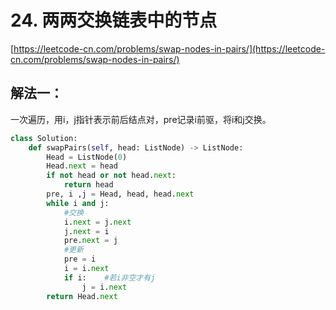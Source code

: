 # 24. 两两交换链表中的节点

[https://leetcode-cn.com/problems/swap-nodes-in-pairs/](https://leetcode-cn.com/problems/swap-nodes-in-pairs/)

## 解法一：

一次遍历，用i，j指针表示前后结点对，pre记录i前驱，将i和j交换。

```python
class Solution:
    def swapPairs(self, head: ListNode) -> ListNode:
        Head = ListNode(0)
        Head.next = head
        if not head or not head.next:
            return head
        pre, i ,j = Head, head, head.next
        while i and j:
            #交换
            i.next = j.next
            j.next = i
            pre.next = j
            #更新
            pre = i
            i = i.next
            if i:    #若i非空才有j
                j = i.next
        return Head.next
```

